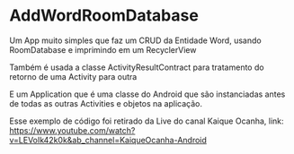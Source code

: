 # AddWordRoomDatabase

Um App muito simples que faz um CRUD da Entidade Word, usando RoomDatabase e imprimindo em um RecyclerView

Também é usada a classe ActivityResultContract para tratamento do retorno de uma Activity para outra

E um Application que é uma classe do Android que são instanciadas antes de todas as outras Activities e objetos na aplicação.

Esse exemplo de código foi retirado da Live do canal Kaique Ocanha, link: https://www.youtube.com/watch?v=LEVoIk42k0k&ab_channel=KaiqueOcanha-Android
